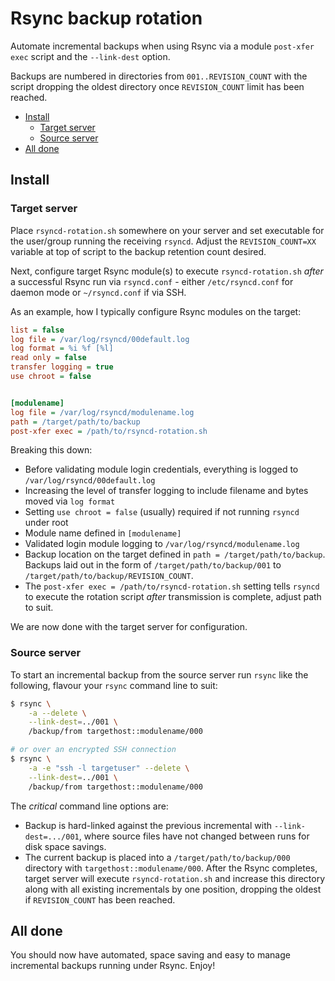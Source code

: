# Rsync backup rotation
Automate incremental backups when using Rsync via a module `post-xfer exec` script and the `--link-dest` option.

Backups are numbered in directories from `001..REVISION_COUNT` with the script dropping the oldest directory once `REVISION_COUNT` limit has been reached.

- [Install](#install)
	- [Target server](#target-server)
	- [Source server](#source-server)
- [All done](#all-done)

## Install

### Target server
Place `rsyncd-rotation.sh` somewhere on your server and set executable for the user/group running the receiving `rsyncd`. Adjust the `REVISION_COUNT=XX` variable at top of script to the backup retention count desired.

Next, configure target Rsync module(s) to execute `rsyncd-rotation.sh` *after* a successful Rsync run via `rsyncd.conf` - either `/etc/rsyncd.conf` for daemon mode or `~/rsyncd.conf` if via SSH.

As an example, how I typically configure Rsync modules on the target:

```ini
list = false
log file = /var/log/rsyncd/00default.log
log format = %i %f [%l]
read only = false
transfer logging = true
use chroot = false


[modulename]
log file = /var/log/rsyncd/modulename.log
path = /target/path/to/backup
post-xfer exec = /path/to/rsyncd-rotation.sh
```

Breaking this down:
- Before validating module login credentials, everything is logged to `/var/log/rsyncd/00default.log`
- Increasing the level of transfer logging to include filename and bytes moved via `log format`
- Setting `use chroot = false` (usually) required if not running `rsyncd` under root
- Module name defined in `[modulename]`
- Validated login module logging to `/var/log/rsyncd/modulename.log`
- Backup location on the target defined in `path = /target/path/to/backup`. Backups laid out in the form of `/target/path/to/backup/001` to `/target/path/to/backup/REVISION_COUNT`.
- The `post-xfer exec = /path/to/rsyncd-rotation.sh` setting tells `rsyncd` to execute the rotation script *after* transmission is complete, adjust path to suit.

We are now done with the target server for configuration.

### Source server
To start an incremental backup from the source server run `rsync` like the following, flavour your `rsync` command line to suit:

```sh
$ rsync \
	-a --delete \
	--link-dest=../001 \
	/backup/from targethost::modulename/000

# or over an encrypted SSH connection
$ rsync \
	-a -e "ssh -l targetuser" --delete \
	--link-dest=../001 \
	/backup/from targethost::modulename/000
```

The *critical* command line options are:
- Backup is hard-linked against the previous incremental with `--link-dest=.../001`, where source files have not changed between runs for disk space savings.
- The current backup is placed into a `/target/path/to/backup/000` directory with `targethost::modulename/000`. After the Rsync completes, target server will execute `rsyncd-rotation.sh` and increase this directory along with all existing incrementals by one position, dropping the oldest if `REVISION_COUNT` has been reached.

## All done
You should now have automated, space saving and easy to manage incremental backups running under Rsync. Enjoy!
